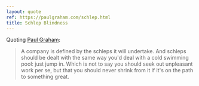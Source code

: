 ```yaml
---
layout: quote
ref: https://paulgraham.com/schlep.html
title: Schlep Blindness
---
```


Quoting [Paul Graham](https://paulgraham.com/schlep.html):

> A company is defined by the schleps it will undertake. And schleps should be dealt with the same way you'd deal with a cold swimming pool: just jump in. Which is not to say you should seek out unpleasant work per se, but that you should never shrink from it if it's on the path to something great.